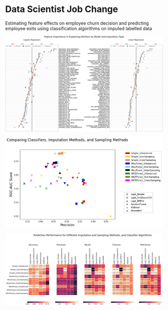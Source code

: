Data Scientist Job Change
==============================
Estimating feature effects on employee churn decision and predicting employee exits using classification algorithms on imputed labelled data  

![Image](https://github.com/SouravSinhas/Job-Change-of-Data-Scientists/blob/main/reports/figures/FeatureEffectsOnExistDecision.png)

![Image](https://github.com/SouravSinhas/Job-Change-of-Data-Scientists/blob/main/reports/figures/ComparisonModels.png)

![Image](https://github.com/SouravSinhas/Job-Change-of-Data-Scientists/blob/main/reports/figures/PredictionMetricsComparison.png)
